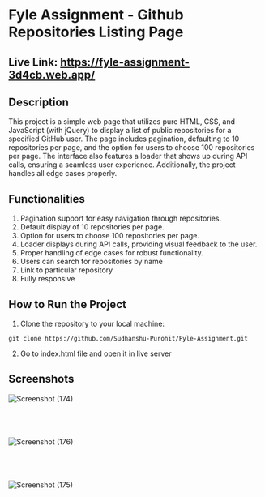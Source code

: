 # Fyle Assignment - Github Repositories Listing Page

## Live Link: <a href="https://fyle-assignment-3d4cb.web.app/" target="_blank">https://fyle-assignment-3d4cb.web.app/</a>

## Description
This project is a simple web page that utilizes pure HTML, CSS, and JavaScript (with jQuery) to display a list of public repositories for a specified GitHub user. The page includes pagination, defaulting to 10 repositories per page, and the option for users to choose 100 repositories per page. The interface also features a loader that shows up during API calls, ensuring a seamless user experience. Additionally, the project handles all edge cases properly.

## Functionalities
1) Pagination support for easy navigation through repositories.
2) Default display of 10 repositories per page.
3) Option for users to choose 100 repositories per page.
4) Loader displays during API calls, providing visual feedback to the user.
5) Proper handling of edge cases for robust functionality.
6) Users can search for repositories by name
7) Link to particular repository
8) Fully responsive

## How to Run the Project
1) Clone the repository to your local machine:
```
git clone https://github.com/Sudhanshu-Purohit/Fyle-Assignment.git
```
2) Go to index.html file and open it in live server


## Screenshots
![Screenshot (174)](https://github.com/Sudhanshu-Purohit/Fyle-Assignment/assets/97443705/3dd230f3-6708-4059-a34f-3640a6a06c08)
<br/> <br/> <br/> <br/> <br/>
![Screenshot (176)](https://github.com/Sudhanshu-Purohit/Fyle-Assignment/assets/97443705/47bef304-4881-4901-950f-b65fccbb116f)
<br/> <br/> <br/> <br/> <br/>
![Screenshot (175)](https://github.com/Sudhanshu-Purohit/Fyle-Assignment/assets/97443705/63ecf916-7078-4e6e-8ec9-eb4b8480cf19)
